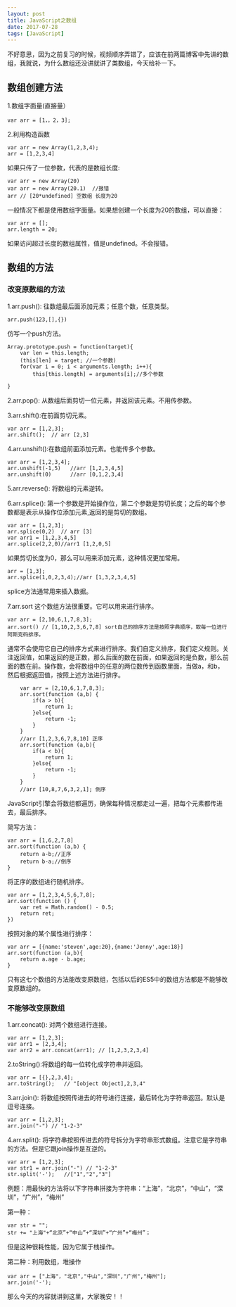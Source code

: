 ```yaml
---
layout: post
title: JavaScript之数组
date: 2017-07-28
tags: [JavaScript]
---
```


不好意思，因为之前复习的时候，视频顺序弄错了，应该在前两篇博客中先讲的数组，我就说，为什么数组还没讲就讲了类数组，今天给补一下。

## 数组创建方法

1.数组字面量(直接量）

	var arr = [1，，2，3];

2.利用构造函数

	var arr = new Array(1,2,3,4);
	arr = [1,2,3,4]

如果只传了一位参数，代表的是数组长度:

	var arr = new Array(20)
	var arr = new Array(20.1)  //报错
	arr // [20*undefined] 空数组 长度为20
	
一般情况下都是使用数组字面量。如果想创建一个长度为20的数组，可以直接：

	var arr = [];
	arr.length = 20;

如果访问超过长度的数组属性，值是undefined。不会报错。

## 数组的方法

### 改变原数组的方法

1.arr.push(): 往数组最后面添加元素；任意个数，任意类型。

	arr.push(123,[],{})

仿写一个push方法。

	Array.prototype.push = function(target){
	    var len = this.length;
	    (this[len] = target; //一个参数)
	    for(var i = 0; i < arguments.length; i++){
	        this[this.length] = arguments[i];//多个参数
		
	}

2.arr.pop(): 从数组后面剪切一位元素，并返回该元素。不用传参数。

3.arr.shift():在前面剪切元素。

	var arr = [1,2,3];
	arr.shift();  // arr [2,3]

4.arr.unshift():在数组前面添加元素。也能传多个参数。

	var arr = [1,2,3,4];
	arr.unshift(-1,5)   //arr [1,2,3,4,5]
	arr.unshift(0)	    //arr [0,1,2,3,4]

5.arr.reverse(): 将数组的元素逆转。

6.arr.splice(): 第一个参数是开始操作位，第二个参数是剪切长度；之后的每个参数都是表示从操作位添加元素,返回的是剪切的数组。

	var arr = [1,2,3];
	arr.splice(0,2)  // arr [3]
	var arr1 = [1,2,3,4,5]
	arr.splice(2,2,0)//arr1 [1,2,0,5]
	
如果剪切长度为0，那么可以用来添加元素，这种情况更加常用。

	arr = [1,3];
	arr.splice(1,0,2,3,4);//arr [1,3,2,3,4,5]

splice方法通常用来插入数据。

7.arr.sort 这个数组方法很重要。它可以用来进行排序。

	var arr = [2,10,6,1,7,8,3];
	arr.sort() // [1,10,2,3,6,7,8] sort自己的排序方法是按照字典顺序，取每一位进行阿斯克码排序。
	
通常不会使用它自己的排序方式来进行排序。我们自定义排序，我们定义规则。关注返回值，如果返回的是正数，那么后面的数在前面，如果返回的是负数，那么前面的数在前。操作数，会将数组中的任意的两位数传到函数里面，当做a，和b，然后根据返回值，按照上述方法进行排序。

		var arr = [2,10,6,1,7,8,3];
		arr.sort(function (a,b) {
			if(a > b){
				return 1;
			}else{
				return -1;
			}
		}
		//arr [1,2,3,6,7,8,10] 正序
		arr.sort(function (a,b){
		    if(a < b){
			    return 1;
			}else{
				return -1;
			}
		}
		//arr [10,8,7,6,3,2,1]; 倒序

JavaScript引擎会将数组都遍历，确保每种情况都走过一遍，把每个元素都传进去，最后排序。
	
简写方法：

	var arr = [1,6,2,7,8]
	arr.sort(function (a,b) {
		return a-b;//正序
		return b-a;//倒序
	}


将正序的数组进行随机排序。

	var arr = [1,2,3,4,5,6,7,8];
	arr.sort(function () {
		var ret = Math.random() - 0.5;
		return ret;
	})

按照对象的某个属性进行排序：

	var arr = [{name:'steven',age:20},{name:'Jenny',age:18}]
	arr.sort(function (a,b){
		return a.age - b.age;
	}

只有这七个数组的方法能改变原数组，包括以后的ES5中的数组方法都是不能够改变原数组的。

### 不能够改变原数组

1.arr.concat(): 对两个数组进行连接。

	var arr = [1,2,3];
	var arr1 = [2,3,4];
	var arr2 = arr.concat(arr1); // [1,2,3,2,3,4]
	
2.toString():将数组的每一位转化成字符串并返回。

	var arr = [{},2,3,4];
	arr.toString();   // "[object Object],2,3,4"

3.arr.join(): 将数组按照传进去的符号进行连接，最后转化为字符串返回。默认是逗号连接。

	var arr = [1,2,3];
	arr.join("-") // "1-2-3"

4.arr.split(): 将字符串按照传进去的符号拆分为字符串形式数组。注意它是字符串的方法。但是它跟join操作是互逆的。

	var arr = [1,2,3];
	var str1 = arr.join("-") // "1-2-3"
	str.split('-');   //["1","2","3"]

例题：用最快的方法将以下字符串拼接为字符串：“上海”，“北京”，“中山”，“深圳”，“广州”，“梅州”

第一种：
	
	var str = "";
	str += "上海"+“北京”+“中山”+“深圳”+“广州”+“梅州”；

但是这种很耗性能，因为它属于栈操作。

第二种：利用数组，堆操作

	var arr = ["上海"，"北京","中山","深圳","广州","梅州"];
	arr.join('-');


那么今天的内容就讲到这里，大家晚安！！



















